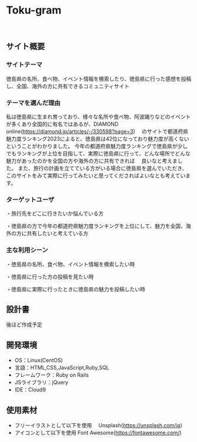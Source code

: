 # Toku-gram
​
## サイト概要
### サイトテーマ
徳島県の名所、食べ物、イベント情報を検索したり、徳島県に行った感想を投稿し、全国、海外の方に共有できるコミュニティサイト​
​
### テーマを選んだ理由
私は徳島県に生まれ育っており、様々な名所や食べ物、阿波踊りなどのイベントが多くあり全国的に有名ではあるが、DIAMOND online(https://diamond.jp/articles/-/330598?page=3) 　のサイトで都道府県魅力度ランキング2023によると、徳島県は42位になっており魅力度が高くないということがわかりました。
今年の都道府県魅力度ランキングで徳島県が少しでもランキングが上位を目指して、実際に徳島県に行って、どんな場所でどんな魅力があったのかを全国の方や海外の方に共有できれば 　良いなと考えました。
また、旅行の計画を立てている方がいる場合に徳島県を選んでいただき、このサイトをみて実際に行ってみたいと思ってくださればよいなとも考えています。​
​
### ターゲットユーザ
・旅行先をどこに行きたいか悩んでいる方

・徳島県の方で今年の都道府県魅力度ランキングを上位にして、魅力を全国、海外の方に共有したいと考えている方
​
### 主な利用シーン
・徳島県の名所、食べ物、イベント情報を検索したい時

・徳島県に行った方の投稿を見たい時

・徳島県に実際に行ったときに徳島県の魅力を投稿したい時​
​
## 設計書
後ほど作成予定
​
## 開発環境
- OS：Linux(CentOS)
- 言語：HTML,CSS,JavaScript,Ruby,SQL
- フレームワーク：Ruby on Rails
- JSライブラリ：jQuery
- IDE：Cloud9
​
## 使用素材
- フリーイラストとして以下を使用 　Unsplash(https://unsplash.com/ja)
- アイコンとして以下を使用    Font Awesome(https://fontawesome.com/)